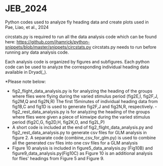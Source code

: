 # JEB_2024
Python codes used to analyze fly heading data and create plots used in Pae, Liao, et al., 2024 

circstats.py is required to run all the data analysis code which can be found here:
https://github.com/jhamrick/python-snippets/blob/master/snippets/circstats.py
circstats.py needs to run before running any data analysis code.

Each analysis code is organized by figures and subfigures. Each python code can be used to analyze the corresponding individual heading data available in Dryad(_).  

*Please note below:
- fig2_flight_data_analysis.py is for analyzing the heading of the groups where flies were flying during the varied stimulus period (fig2E,I, fig2F,J,   fig2M,Q and  fig2N,R) The first 15minutes of individual heading data from fig1B,C and fig1D is used to generate fig2F,J and fig2N,R, respectively.
-fig2_rest_data_analysis.py is for analyzing the heading of the groups where flies were given a piece of kimwipe during the varied stimulus period (fig2C,G, fig2D,H, fig2K,O, and fig2L,P)
- A short code is included at the end of fig2_flight_data_analysis.py and fig2_rest_data_analysis.py to generate csv files for GLM analysis in figure 2. A separate code (combine_csv_for_glm.py) is used to combine all the generated csv files into one csv files for a GLM analysis
- Figure 10 analysis is included in figure5_data_analysis.py (Fig10B) and figure9_data_analysis.py(Fig10C) as Figure 10 is an additional analysis for flies' headings from Figure 5 and Figure 9.
